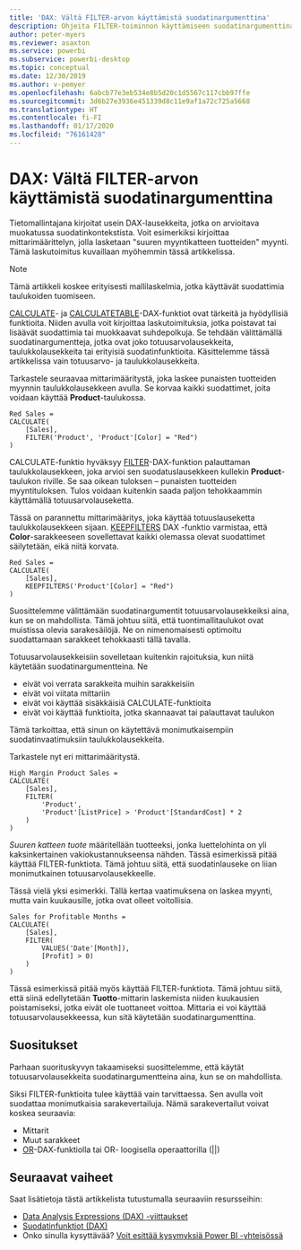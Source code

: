 ```yaml
---
title: 'DAX: Vältä FILTER-arvon käyttämistä suodatinargumenttina'
description: Ohjeita FILTER-toiminnon käyttämiseen suodatinargumenttina.
author: peter-myers
ms.reviewer: asaxton
ms.service: powerbi
ms.subservice: powerbi-desktop
ms.topic: conceptual
ms.date: 12/30/2019
ms.author: v-pemyer
ms.openlocfilehash: 6abcb77e3eb534e8b5d20c1d5567c117cbb97ffe
ms.sourcegitcommit: 3d6b27e3936e451339d8c11e9af1a72c725a5668
ms.translationtype: HT
ms.contentlocale: fi-FI
ms.lasthandoff: 01/17/2020
ms.locfileid: "76161428"
---
```

# <a name="dax-avoid-using-filter-as-a-filter-argument"></a>DAX: Vältä FILTER-arvon käyttämistä suodatinargumenttina

Tietomallintajana kirjoitat usein DAX-lausekkeita, jotka on arvioitava muokatussa suodatinkontekstista. Voit esimerkiksi kirjoittaa mittarimäärittelyn, jolla lasketaan "suuren myyntikatteen tuotteiden" myynti. Tämä laskutoimitus kuvaillaan myöhemmin tässä artikkelissa.

> [!NOTE]
> Tämä artikkeli koskee erityisesti mallilaskelmia, jotka käyttävät suodattimia taulukoiden tuomiseen.

[CALCULATE](/dax/calculate-function-dax)- ja [CALCULATETABLE](/dax/calculatetable-function-dax)-DAX-funktiot ovat tärkeitä ja hyödyllisiä funktioita. Niiden avulla voit kirjoittaa laskutoimituksia, jotka poistavat tai lisäävät suodattimia tai muokkaavat suhdepolkuja. Se tehdään välittämällä suodatinargumentteja, jotka ovat joko totuusarvolausekkeita, taulukkolausekkeita tai erityisiä suodatinfunktioita. Käsittelemme tässä artikkelissa vain totuusarvo- ja taulukkolausekkeita.

Tarkastele seuraavaa mittarimääritystä, joka laskee punaisten tuotteiden myynnin taulukkolausekkeen avulla. Se korvaa kaikki suodattimet, joita voidaan käyttää **Product**-taulukossa.

```dax
Red Sales =
CALCULATE(
    [Sales],
    FILTER('Product', 'Product'[Color] = "Red")
)
```

CALCULATE-funktio hyväksyy [FILTER](/dax/filter-function-dax)-DAX-funktion palauttaman taulukkolausekkeen, joka arvioi sen suodatuslausekkeen kullekin **Product**-taulukon riville. Se saa oikean tuloksen – punaisten tuotteiden myyntituloksen. Tulos voidaan kuitenkin saada paljon tehokkaammin käyttämällä totuusarvolauseketta.

Tässä on parannettu mittarimääritys, joka käyttää totuuslauseketta taulukkolausekkeen sijaan. [KEEPFILTERS](/dax/keepfilters-function-dax) DAX -funktio varmistaa, että **Color**-sarakkeeseen sovellettavat kaikki olemassa olevat suodattimet säilytetään, eikä niitä korvata.

```dax
Red Sales =
CALCULATE(
    [Sales],
    KEEPFILTERS('Product'[Color] = "Red")
)
```

Suosittelemme välittämään suodatinargumentit totuusarvolausekkeiksi aina, kun se on mahdollista. Tämä johtuu siitä, että tuontimallitaulukot ovat muistissa olevia sarakesäilöjä. Ne on nimenomaisesti optimoitu suodattamaan sarakkeet tehokkaasti tällä tavalla.

Totuusarvolausekkeisiin sovelletaan kuitenkin rajoituksia, kun niitä käytetään suodatinargumentteina. Ne

- eivät voi verrata sarakkeita muihin sarakkeisiin
- eivät voi viitata mittariin
- eivät voi käyttää sisäkkäisiä CALCULATE-funktioita
- eivät voi käyttää funktioita, jotka skannaavat tai palauttavat taulukon

Tämä tarkoittaa, että sinun on käytettävä monimutkaisempiin suodatinvaatimuksiin taulukkolausekkeita.

Tarkastele nyt eri mittarimääritystä.

```dax
High Margin Product Sales =
CALCULATE(
    [Sales],
    FILTER(
        'Product',
        'Product'[ListPrice] > 'Product'[StandardCost] * 2
    )
)
```

_Suuren katteen tuote_ määritellään tuotteeksi, jonka luettelohinta on yli kaksinkertainen vakiokustannukseensa nähden. Tässä esimerkissä pitää käyttää FILTER-funktiota. Tämä johtuu siitä, että suodatinlauseke on liian monimutkainen totuusarvolausekkeelle.

Tässä vielä yksi esimerkki. Tällä kertaa vaatimuksena on laskea myynti, mutta vain kuukausille, jotka ovat olleet voitollisia.

```dax
Sales for Profitable Months =
CALCULATE(
    [Sales],
    FILTER(
        VALUES('Date'[Month]),
        [Profit] > 0)
    )
)
```

Tässä esimerkissä pitää myös käyttää FILTER-funktiota. Tämä johtuu siitä, että siinä edellytetään **Tuotto**-mittarin laskemista niiden kuukausien poistamiseksi, jotka eivät ole tuottaneet voittoa. Mittaria ei voi käyttää totuusarvolausekkeessa, kun sitä käytetään suodatinargumenttina.

## <a name="recommendations"></a>Suositukset

Parhaan suorituskyvyn takaamiseksi suosittelemme, että käytät totuusarvolausekkeita suodatinargumentteina aina, kun se on mahdollista.

Siksi FILTER-funktioita tulee käyttää vain tarvittaessa. Sen avulla voit suodattaa monimutkaisia sarakevertailuja. Nämä sarakevertailut voivat koskea seuraavia:

- Mittarit
- Muut sarakkeet
- [OR](/dax/or-function-dax)-DAX-funktiolla tai OR- loogisella operaattorilla (||)

## <a name="next-steps"></a>Seuraavat vaiheet

Saat lisätietoja tästä artikkelista tutustumalla seuraaviin resursseihin:

- [Data Analysis Expressions (DAX) -viittaukset](/dax/)
- [Suodatinfunktiot (DAX)](/dax/filter-function-dax)
- Onko sinulla kysyttävää? [Voit esittää kysymyksiä Power BI -yhteisössä](https://community.powerbi.com/)

